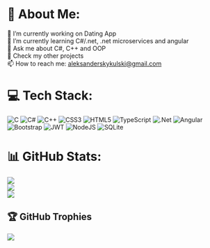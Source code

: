 # 💫 About Me:
🔭 I’m currently working on Dating App <br>🌱 I’m currently learning C#/.net, .net microservices and angular <br> 💬 Ask me about C#, C++ and OOP<br> 👯 Check my other projects<br> 📫 How to reach me: aleksanderskykulski@gmail.com<br>


# 💻 Tech Stack:
![C](https://img.shields.io/badge/c-%2300599C.svg?style=for-the-badge&logo=c&logoColor=white) ![C#](https://img.shields.io/badge/c%23-%23239120.svg?style=for-the-badge&logo=csharp&logoColor=white) ![C++](https://img.shields.io/badge/c++-%2300599C.svg?style=for-the-badge&logo=c%2B%2B&logoColor=white) ![CSS3](https://img.shields.io/badge/css3-%231572B6.svg?style=for-the-badge&logo=css3&logoColor=white) ![HTML5](https://img.shields.io/badge/html5-%23E34F26.svg?style=for-the-badge&logo=html5&logoColor=white) ![TypeScript](https://img.shields.io/badge/typescript-%23007ACC.svg?style=for-the-badge&logo=typescript&logoColor=white) ![.Net](https://img.shields.io/badge/.NET-5C2D91?style=for-the-badge&logo=.net&logoColor=white) ![Angular](https://img.shields.io/badge/angular-%23DD0031.svg?style=for-the-badge&logo=angular&logoColor=white) ![Bootstrap](https://img.shields.io/badge/bootstrap-%238511FA.svg?style=for-the-badge&logo=bootstrap&logoColor=white) ![JWT](https://img.shields.io/badge/JWT-black?style=for-the-badge&logo=JSON%20web%20tokens) ![NodeJS](https://img.shields.io/badge/node.js-6DA55F?style=for-the-badge&logo=node.js&logoColor=white) ![SQLite](https://img.shields.io/badge/sqlite-%2307405e.svg?style=for-the-badge&logo=sqlite&logoColor=white)
# 📊 GitHub Stats:
![](https://github-readme-stats.vercel.app/api?username=Saesenthessis66&theme=dracula&hide_border=true&include_all_commits=false&count_private=false)<br/>
![](https://github-readme-streak-stats.herokuapp.com/?user=Saesenthessis66&theme=dracula&hide_border=true)<br/>
![](https://github-readme-stats.vercel.app/api/top-langs/?username=Saesenthessis66&theme=dracula&hide_border=true&include_all_commits=false&count_private=false&layout=compact)

## 🏆 GitHub Trophies
![](https://github-profile-trophy.vercel.app/?username=Saesenthessis66&theme=radical&no-frame=true&no-bg=false&margin-w=4)

<!-- Proudly created with GPRM ( https://gprm.itsvg.in ) -->
